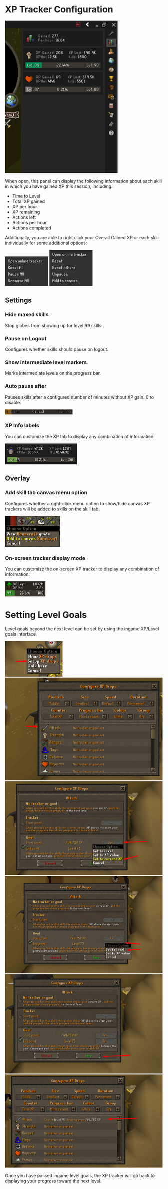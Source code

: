 # XP Tracker Configuration

![XP Tracker with dragging](img/xp-tracker/xp_tracker_example.gif)

When open, this panel can display the following information about each skill in which you have gained XP this session, including:
* Time to Level
* Total XP gained
* XP per hour
* XP remaining
* Actions left
* Actions per hour
* Actions completed

Additionally, you are able to right click your Overall Gained XP or each skill individually for some additional options:

<img width="138" alt="" src="img/xp-tracker/xp_tracker_overall_options.png">
<img width="138" alt="" src="img/xp-tracker/xp_tracker_singular_options.png">

## Settings

### Hide maxed skills

Stop globes from showing up for level 99 skills.

### Pause on Logout

Configures whether skills should pause on logout.

### Show intermediate level markers

Marks intermediate levels on the progress bar.

### Auto pause after

Pauses skills after a configured number of minutes without XP gain. 0 to disable.

<img width="216" alt="" src="img/xp-tracker/xp_tracker_paused.png">


### XP Info labels

You can customize the XP tab to display any combination of information:

<img width="230" alt="" src="img/xp-tracker/xp_tracker_skill_display.png">

## Overlay

### Add skill tab canvas menu option

Configures whether a right-click menu option to show/hide canvas XP trackers will be added to skills on the skill tab.

<img width="176" alt="" src="img/xp-tracker/xp_tracker_add_to_canvas.png">

### On-screen tracker display mode

You can customize the on-screen XP tracker to display any combination of information:

<img width="129" alt="" src="img/xp-tracker/xp_tracker_canvas_display.png">

# Setting Level Goals

Level goals beyond the next level can be set by using the ingame XP/Level goals interface.

![Entering XP drops setup](img/xp-tracker/xp_tracker_setup_xp_drops.png)<br>
![Selecting a skill to change goal settings](img/xp-tracker/xp_tracker_goal_skill.png)
![Setting goal start point](img/xp-tracker/xp_tracker_goal_start.png)
![Setting goal end point](img/xp-tracker/xp_tracker_goal_end.png)
![Saving level goal changes](img/xp-tracker/xp_tracker_goal_save.png)
![Display of current level goal settings](img/xp-tracker/xp_tracker_goal_display.png)

Once you have passed ingame level goals, the XP tracker will go back to displaying your progress toward the next level.
